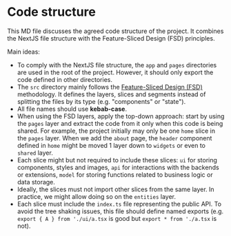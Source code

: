 # Code structure

This MD file discusses the agreed code structure of the project. It combines the NextJS file structure with the Feature-Sliced Design (FSD) principles.

Main ideas:

- To comply with the NextJS file structure, the `app` and `pages` directories are used in the root of the project. However, it should only export the code defined in other directories.
- The `src` directory mainly follows the [Feature-Sliced Design (FSD)](https://feature-sliced.design/docs/get-started/overview) methodology. It defines the layers, slices and segments instead of splitting the files by its type (e.g. "components" or "state").
- All file names should use **kebab-case**.
- When using the FSD layers, apply the top-down approach: start by using the `pages` layer and extract the code from it only when this code is being shared. For example, the project initially may only be one `home` slice in the `pages` layer. When we add the `about` page, the `header` component defined in `home` might be moved 1 layer down to `widgets` or even to `shared` layer.
- Each slice might but not required to include these slices: `ui` for storing components, styles and images, `api` for interactions with the backends or extensions, `model` for storing functions related to business logic or data storage.
- Ideally, the slices must not import other slices from the same layer. In practice, we might allow doing so on the `entities` layer.
- Each slice must include the `index.ts` file representing the public API. To avoid the tree shaking issues, this file should define named exports (e.g. `export { A } from './ui/a.tsx` is good but `export * from './a.tsx` is not).
